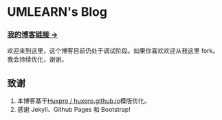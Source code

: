 # UMLEARN's Blog

### [我的博客链接 &rarr;](http://www.umlearn.tech)
欢迎来到这里，这个博客目前仍处于调试阶段。如果你喜欢欢迎从我这里 fork。我会持续优化，谢谢。

## 致谢

1. 本博客基于[Huxpro / huxpro.github.io](https://github.com/Huxpro/huxpro.github.io)模版优化。
2. 感谢 Jekyll、Github Pages 和 Bootstrap!
